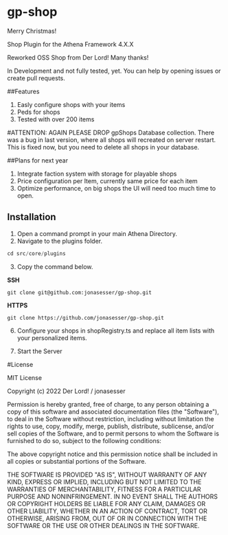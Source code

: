 # gp-shop

Merry Christmas!

Shop Plugin for the Athena Framework 4.X.X

Reworked OSS Shop from Der Lord! Many thanks!

In Development and not fully tested, yet. You can help by opening issues or create pull requests.

##Features

1. Easly configure shops with your items
2. Peds for shops
3. Tested with over 200 items

#ATTENTION: AGAIN PLEASE DROP gpShops Database collection. There was a bug in last version, where all shops will recreated on server restart. This is fixed now, but you need to delete all shops in your database.

##Plans for next year

1. Integrate faction system with storage for playable shops
2. Price configuration per Item, currently same price for each item
3. Optimize performance, on big shops the UI will need too much time to open.

## Installation

1. Open a command prompt in your main Athena Directory.
2. Navigate to the plugins folder.

```ts
cd src/core/plugins
```

3. Copy the command below.

**SSH**

```
git clone git@github.com:jonasesser/gp-shop.git
```

**HTTPS**

```
git clone https://github.com/jonasesser/gp-shop.git
```

6. Configure your shops in shopRegistry.ts and replace all item lists with your personalized items.

7. Start the Server

#License

MIT License

Copyright (c) 2022 Der Lord! / jonasesser

Permission is hereby granted, free of charge, to any person obtaining a copy
of this software and associated documentation files (the "Software"), to deal
in the Software without restriction, including without limitation the rights
to use, copy, modify, merge, publish, distribute, sublicense, and/or sell
copies of the Software, and to permit persons to whom the Software is
furnished to do so, subject to the following conditions:

The above copyright notice and this permission notice shall be included in all
copies or substantial portions of the Software.

THE SOFTWARE IS PROVIDED "AS IS", WITHOUT WARRANTY OF ANY KIND, EXPRESS OR
IMPLIED, INCLUDING BUT NOT LIMITED TO THE WARRANTIES OF MERCHANTABILITY,
FITNESS FOR A PARTICULAR PURPOSE AND NONINFRINGEMENT. IN NO EVENT SHALL THE
AUTHORS OR COPYRIGHT HOLDERS BE LIABLE FOR ANY CLAIM, DAMAGES OR OTHER
LIABILITY, WHETHER IN AN ACTION OF CONTRACT, TORT OR OTHERWISE, ARISING FROM,
OUT OF OR IN CONNECTION WITH THE SOFTWARE OR THE USE OR OTHER DEALINGS IN THE
SOFTWARE.
